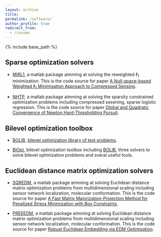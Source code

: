 ```yaml
---
layout: archive
title:  
permalink: /software/
author_profile: true
redirect_from:
  - /resume
---
```


{% include base_path %}

Sparse optimization solvers
---

* [MIRL1](https://github.com/ShenglongZhou/MIRL1), a matlab package aimming at solving the reweighted $\ell_1$ minimization. This is the code source for paper [A Null-space-based Weighted $\ell_1$ Minimisation Approach to Compressed Sensing](https://shenglongzhou.github.io/publication/2016-01-01-A-Null-space-based-Weighted-l1-Minimisation-Approach-to-Compressed-Sensing).
 
* [NHTP](https://github.com/ShenglongZhou/NHTP), a matlab package aimming at solving the sparsity constrained optimization problems including compressed sesening, sparse logistic regression.  This is the code source for paper [Global and Quadratic Convergence of Newton Hard-Thresholding Pursuit](https://shenglongzhou.github.io/publication/2019-01-01-Global-and-Quadratic-Convergence-of-Newton-Hard-Thresholding-Pursuit).
  
Bilevel optimization toolbox
---

* [BOLIB](https://github.com/ShenglongZhou/BOLIB), [bilevel optimization library of test problems](https://arxiv.org/abs/1812.00230). 

* [BiOpt](https://biopt.github.io/),  bilevel optimization toolbox including [BOLIB](https://github.com/ShenglongZhou/BOLIB), three solvers to solve bilevel optimization problems and sveral useful tools.

Euclidean distance matrix optimization solvers
---

* [SQREDM](https://github.com/ShenglongZhou/SQREDM), a matlab package aimming at solving Euclidean distance matrix optimization problems from multidimensional scaling including sensor network localization, molecular conformation.  This is the code source for paper [A Fast Matrix Majorization-Projection Method for Penalized Stress Minimization with Box Constraints](https://shenglongzhou.github.io/publication/2018-07-28-A-Fast-Matrix-Majorization-Projection-Method-for-Penalized-Stress-Minimization-with-Box-Constraints).

* [PREEEDM](https://github.com/ShenglongZhou/SQREDM), a matlab package aimming at solving Euclidean distance matrix optimization problems from multidimensional scaling including sensor network localization, molecular conformation.  This is the code source for paper [Robust Euclidean Embedding via EDM Optimisation](https://shenglongzhou.github.io/publication/2019-08-09-Robust-Euclidean-Embedding-via-EDM-Optimisation).


